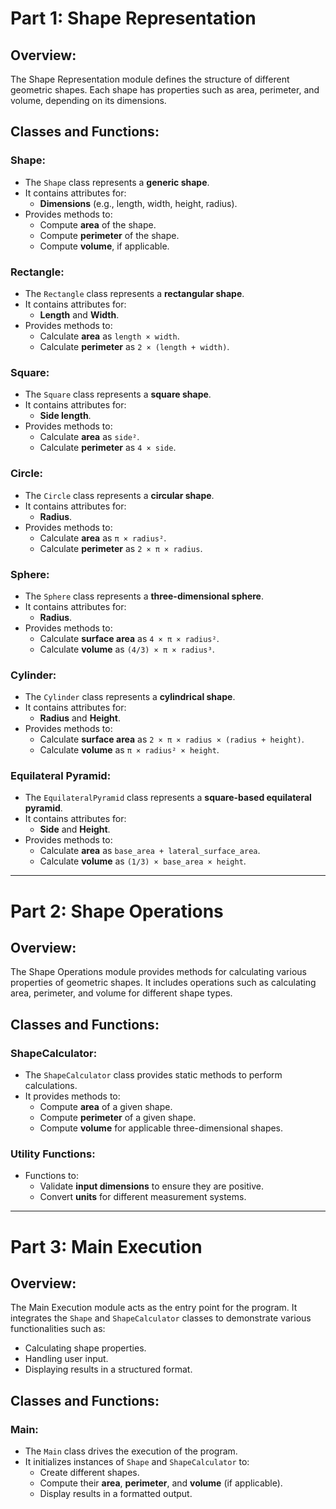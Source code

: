 # Part 1: Shape Representation  

## Overview:  
The Shape Representation module defines the structure of different geometric shapes. Each shape has properties such as area, perimeter, and volume, depending on its dimensions.  

## Classes and Functions:  

### Shape:  
- The `Shape` class represents a **generic shape**.  
- It contains attributes for:  
  - **Dimensions** (e.g., length, width, height, radius).  
- Provides methods to:  
  - Compute **area** of the shape.  
  - Compute **perimeter** of the shape.  
  - Compute **volume**, if applicable.  

### Rectangle:  
- The `Rectangle` class represents a **rectangular shape**.  
- It contains attributes for:  
  - **Length** and **Width**.  
- Provides methods to:  
  - Calculate **area** as `length × width`.  
  - Calculate **perimeter** as `2 × (length + width)`.  

### Square:  
- The `Square` class represents a **square shape**.  
- It contains attributes for:  
  - **Side length**.  
- Provides methods to:  
  - Calculate **area** as `side²`.  
  - Calculate **perimeter** as `4 × side`.  

### Circle:  
- The `Circle` class represents a **circular shape**.  
- It contains attributes for:  
  - **Radius**.  
- Provides methods to:  
  - Calculate **area** as `π × radius²`.  
  - Calculate **perimeter** as `2 × π × radius`.  

### Sphere:  
- The `Sphere` class represents a **three-dimensional sphere**.  
- It contains attributes for:  
  - **Radius**.  
- Provides methods to:  
  - Calculate **surface area** as `4 × π × radius²`.  
  - Calculate **volume** as `(4/3) × π × radius³`.  

### Cylinder:  
- The `Cylinder` class represents a **cylindrical shape**.  
- It contains attributes for:  
  - **Radius** and **Height**.  
- Provides methods to:  
  - Calculate **surface area** as `2 × π × radius × (radius + height)`.  
  - Calculate **volume** as `π × radius² × height`.  

### Equilateral Pyramid:  
- The `EquilateralPyramid` class represents a **square-based equilateral pyramid**.  
- It contains attributes for:  
  - **Side** and **Height**.  
- Provides methods to:  
  - Calculate **area** as `base_area + lateral_surface_area`.  
  - Calculate **volume** as `(1/3) × base_area × height`.  

---

# Part 2: Shape Operations  

## Overview:  
The Shape Operations module provides methods for calculating various properties of geometric shapes. It includes operations such as calculating area, perimeter, and volume for different shape types.  

## Classes and Functions:  

### ShapeCalculator:  
- The `ShapeCalculator` class provides static methods to perform calculations.  
- It provides methods to:  
  - Compute **area** of a given shape.  
  - Compute **perimeter** of a given shape.  
  - Compute **volume** for applicable three-dimensional shapes.  

### Utility Functions:  
- Functions to:  
  - Validate **input dimensions** to ensure they are positive.  
  - Convert **units** for different measurement systems.  

---

# Part 3: Main Execution  

## Overview:  
The Main Execution module acts as the entry point for the program. It integrates the `Shape` and `ShapeCalculator` classes to demonstrate various functionalities such as:  
- Calculating shape properties.  
- Handling user input.  
- Displaying results in a structured format.  

## Classes and Functions:  

### Main:  
- The `Main` class drives the execution of the program.  
- It initializes instances of `Shape` and `ShapeCalculator` to:  
  - Create different shapes.  
  - Compute their **area**, **perimeter**, and **volume** (if applicable).  
  - Display results in a formatted output.  
